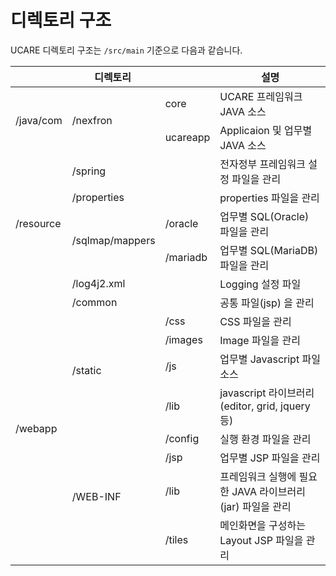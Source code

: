 # 디렉토리 구조

UCARE 디렉토리 구조는 `/src/main` 기준으로 다음과 같습니다.

<table>
    <colgroup>
        <col style="width: 15%;"/>
        <col style="width: 20%;"/>
        <col style="width: 15%;"/>
        <col style="width: 50%;"/>
    </colgroup>
    <thead>
        <tr>
            <th colspan="3">디렉토리</th>
            <th>설명</th>
        </tr>
    </thead>
    <tbody>
        <tr>
            <td rowspan=2>/java/com</td>
            <td rowspan=2>/nexfron</td>
            <td>core</td>
            <td>UCARE 프레임워크 JAVA 소스</td>
        </tr>
        <tr>
            <td>ucareapp</td>
            <td>Applicaion 및 업무별 JAVA 소스</td>
        </tr>        
        <tr>
            <td rowspan=5>/resource</td>
            <td colspan=2>/spring</td>
            <td>전자정부 프레임워크 설정 파일을 관리</td>
        </tr>
        <tr>
            <td colspan=2>/properties</td>
            <td>properties 파일을 관리</td>
        </tr>        
        <tr>
            <td rowspan=2>/sqlmap/mappers</td>
            <td>/oracle</td>
            <td>업무별 SQL(Oracle) 파일을 관리</td>
        </tr>
        <tr>
            <td>/mariadb</td>
            <td>업무별 SQL(MariaDB) 파일을 관리</td>
        </tr>        
        <tr>
            <td colspan=2>/log4j2.xml</td>
            <td>Logging 설정 파일</td>
        </tr>
        <tr>
            <td rowspan=9>/webapp</td>
            <td colspan=2>/common</td>
            <td>공통 파일(jsp) 을 관리</td>
        </tr>
        <tr>
            <td rowspan="4">/static</td>
            <td>/css</td>
            <td>CSS 파일을 관리</td>
        </tr>
        <tr>
            <td>/images</td>
            <td>Image 파일을 관리</td>
        </tr>
        <tr>
            <td>/js</td>
            <td>업무별 Javascript 파일 소스</td>
        </tr>
        <tr>
            <td>/lib</td>
            <td>javascript 라이브러리(editor, grid, jquery 등)</td>
        </tr>
        <tr>
            <td rowspan=4>/WEB-INF</td>
            <td>/config</td>
            <td>실행 환경 파일을 관리</td>
        </tr>
        <tr>
            <td>/jsp</td>
            <td>업무별 JSP 파일을 관리</td>
        </tr>
        <tr>
            <td>/lib</td>
            <td>프레임워크 실행에 필요한 JAVA 라이브러리(jar) 파일을 관리</td>
        </tr>
        <tr>
            <td>/tiles</td>
            <td>메인화면을 구성하는 Layout JSP 파일을 관리</td>
        </tr>        
    </tbody>
</table>
